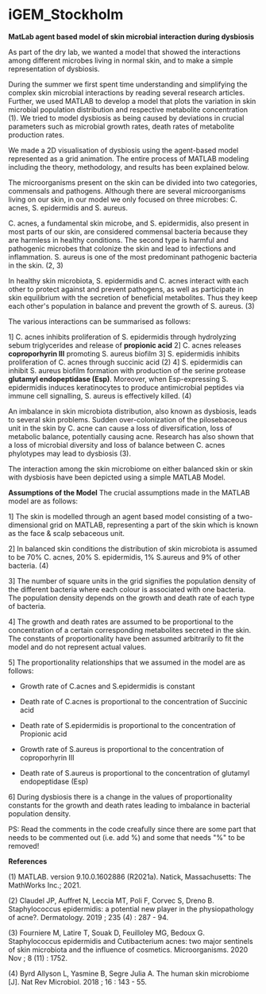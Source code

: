# iGEM_Stockholm
**MatLab agent based model of skin microbial interaction during dysbiosis**

As part of the dry lab, we wanted a model that showed the interactions among different microbes living in normal skin, and to make a simple representation of dysbiosis.

During the summer we first spent time understanding and simplifying the complex skin microbial interactions by reading several research articles. Further, we used MATLAB to develop a model that plots the variation in skin microbial population distribution and respective metabolite concentration (1). We tried to model dysbiosis as being caused by deviations in crucial parameters such as microbial growth rates, death rates of metabolite production rates.

We made a 2D visualisation of dysbiosis using the agent-based model represented as a grid animation. The entire process of MATLAB modeling including the theory, methodology, and results has been explained below.

The microorganisms present on the skin can be divided into two categories, commensals and pathogens. Although there are several microorganisms living on our skin, in our model we only focused on three microbes: C. acnes, S. epidermidis and S. aureus.

C. acnes, a fundamental skin microbe, and S. epidermidis, also present in most parts of our skin, are considered commensal bacteria because they are harmless in healthy conditions. The second type is harmful and pathogenic microbes that colonize the skin and lead to infections and inflammation. S. aureus is one of the most predominant pathogenic bacteria in the skin. (2, 3)

In healthy skin microbiota, S. epidermidis and C. acnes interact with each other to protect against and prevent pathogens, as well as participate in skin equilibrium with the secretion of beneficial metabolites. Thus they keep each other's population in balance and prevent the growth of S. aureus. (3)

The various interactions can be summarised as follows:

1] C. acnes inhibits proliferation of S. epidermidis through hydrolyzing sebum triglycerides and release of **propionic acid**
2] C. acnes releases **coproporhyrin III** promoting S. aureus biofilm
3] S. epidermidis inhibits proliferation of C. acnes through succinic acid (2)
4] S. epidermidis can inhibit S. aureus biofilm formation with production of the serine protease **glutamyl endopeptidase (Esp)**. Moreover, when Esp-expressing S. epidermidis induces keratinocytes to produce antimicrobial peptides via immune cell signalling, S. aureus is effectively killed. (4)

An imbalance in skin microbiota distribution, also known as dysbiosis, leads to several skin problems. Sudden over-colonization of the pilosebaceous unit in the skin by C. acne can cause a loss of diversification, loss of metabolic balance, potentially causing acne. Research has also shown that a loss of microbial diversity and loss of balance between C. acnes phylotypes may lead to dysbiosis (3).

The interaction among the skin microbiome on either balanced skin or skin with dysbiosis have been depicted using a simple MATLAB Model.

**Assumptions of the Model**
The crucial assumptions made in the MATLAB model are as follows:

1] The skin is modelled through an agent based model consisting of a two-dimensional grid on MATLAB, representing a part of the skin which is known as the face & scalp sebaceous unit.

2] In balanced skin conditions the distribution of skin microbiota is assumed to be 70% C. acnes, 20% S. epidermidis, 1% S.aureus and 9% of other bacteria. (4)

3] The number of square units in the grid signifies the population density of the different bacteria where each colour is associated with one bacteria. The population density depends on the growth and death rate of each type of bacteria.

4] The growth and death rates are assumed to be proportional to the concentration of a certain corresponding metabolites secreted in the skin. The constants of proportionality have been assumed arbitrarily to fit the model and do not represent actual values.

5] The proportionality relationships that we assumed in the model are as follows:

  * Growth rate of C.acnes and S.epidermidis is constant

  * Death rate of C.acnes is proportional to the concentration of Succinic acid

  * Death rate of S.epidermidis is proportional to the concentration of Propionic acid

  * Growth rate of S.aureus is proportional to the concentration of coproporhyrin III

  * Death rate of S.aureus is proportional to the concentration of glutamyl endopeptidase (Esp)

6] During dysbiosis there is a change in the values of proportionality constants for the growth and death rates leading to imbalance in bacterial population density.

PS: Read the comments in the code creafully since there are some part that needs to be commented out (i.e. add %) and some that needs "%" to be removed!

**References**

(1) MATLAB. version 9.10.0.1602886 (R2021a). Natick, Massachusetts: The MathWorks Inc.; 2021.

(2) Claudel JP, Auffret N, Leccia MT, Poli F, Corvec S, Dreno B. Staphylococcus epidermidis: a potential new player in the physiopathology of acne?. Dermatology. 2019 ; 235 (4) : 287 - 94.

(3) Fourniere M, Latire T, Souak D, Feuilloley MG, Bedoux G. Staphylococcus epidermidis and Cutibacterium acnes: two major sentinels of skin microbiota and the influence of cosmetics. Microorganisms. 2020 Nov ; 8 (11) : 1752.

(4) Byrd Allyson L, Yasmine B, Segre Julia A. The human skin microbiome [J]. Nat Rev Microbiol. 2018 ; 16 : 143 - 55.
